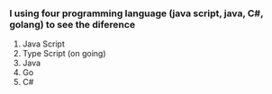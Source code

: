 ### I using four programming language (java script, java, C#, golang) to see the diference

1. Java Script
2. Type Script (on going)
3. Java
4. Go
5. C#
